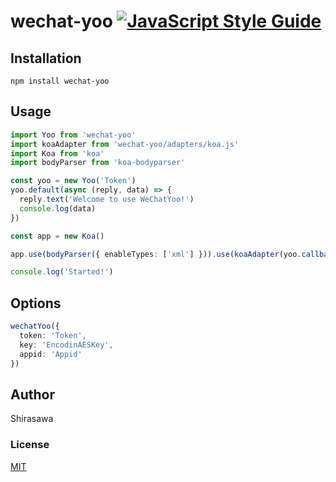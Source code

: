 # wechat-yoo [![JavaScript Style Guide](https://img.shields.io/badge/code%20style-standard-brightgreen.svg)](http://standardjs.com/)

## Installation

```
npm install wechat-yoo
```

## Usage

```ts
import Yoo from 'wechat-yoo'
import koaAdapter from 'wechat-yoo/adapters/koa.js'
import Koa from 'koa'
import bodyParser from 'koa-bodyparser'

const yoo = new Yoo('Token')
yoo.default(async (reply, data) => {
  reply.text('Welcome to use WeChatYoo!')
  console.log(data)
})

const app = new Koa()

app.use(bodyParser({ enableTypes: ['xml'] })).use(koaAdapter(yoo.callback())).listen(8123)

console.log('Started!')
```

## Options

```ts
wechatYoo({
  token: 'Token',
  key: 'EncodinAESKey',
  appid: 'Appid'
})
```

## Author

Shirasawa

### License

[MIT](./LICENSE)

